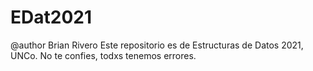 # EDat2021
@author Brian Rivero
Este repositorio es de Estructuras de Datos 2021, UNCo.
No te confies, todxs tenemos errores.
